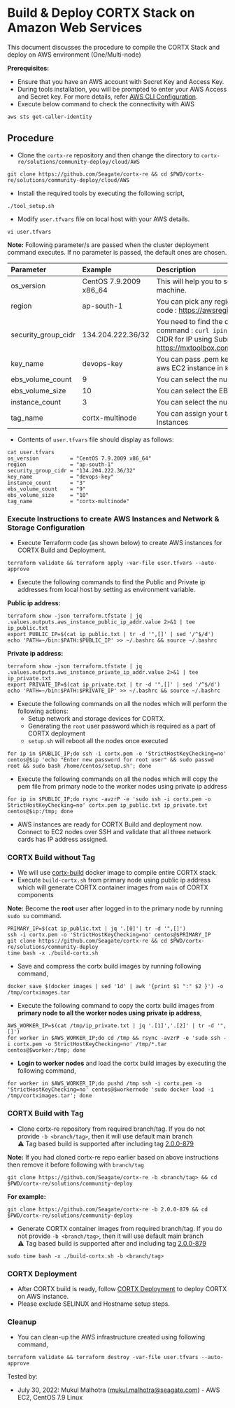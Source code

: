 # Build & Deploy CORTX Stack on Amazon Web Services 

This document discusses the procedure to compile the CORTX Stack and deploy on AWS environment (One/Multi-node)

**Prerequisites:**

- Ensure that you have an AWS account with Secret Key and Access Key.
 - During tools installation, you will be prompted to enter your AWS Access and Secret key. For more details, refer [AWS CLI Configuration](https://docs.aws.amazon.com/cli/latest/userguide/cli-configure-quickstart.html#cli-configure-quickstart-config).
- Execute below command to check the connectivity with AWS
```
aws sts get-caller-identity
```

## Procedure
- Clone the `cortx-re` repository and then change the directory to `cortx-re/solutions/community-deploy/cloud/AWS`
```
git clone https://github.com/Seagate/cortx-re && cd $PWD/cortx-re/solutions/community-deploy/cloud/AWS
```
- Install the required tools by executing the following script,
```
./tool_setup.sh
```
- Modify `user.tfvars` file on local host with your AWS details.
```
vi user.tfvars
```
**Note:**
Following parameter/s are passed when the cluster deployment command executes. If no parameter is passed, the default ones are chosen.

| Parameter     | Example     | Description     |
| :------------- | :----------- | :---------|
| os_version      | CentOS 7.9.2009 x86_64  | This will help you to select the ami of EC2 machine. |
| region | ap-south-1 | You can pick any region from this region code : https://awsregion.info/  |
| security_group_cidr | 134.204.222.36/32  | You need to find the own Public IP using this command : `curl ipinfo.io/ip`. Also calculate CIDR for IP using Subnet Calculator from https://mxtoolbox.com/subnetcalculator.aspx |
| key_name | devops-key | You can pass .pem key file name to login to aws EC2 instance in `key_name`. |
| ebs_volume_count | 9 |  You can select the number of EBS volumes |
| ebs_volume_size | 10 |  You can select the EBS volume size |
| instance_count | 3  | You can select the number of EC2 instances |
| tag_name | cortx-multinode | You can assign your tag name to the EC2 Instances |

- Contents of `user.tfvars` file should display as follows:
```
cat user.tfvars
os_version          = "CentOS 7.9.2009 x86_64"
region              = "ap-south-1"
security_group_cidr = "134.204.222.36/32"
key_name            = "devops-key"
instance_count      = "3"
ebs_volume_count    = "9"
ebs_volume_size     = "10"
tag_name            = "cortx-multinode"
```

### Execute Instructions to create AWS Instances and Network & Storage Configuration
- Execute Terraform code (as shown below) to create AWS instances for CORTX Build and Deployment.
```
terraform validate && terraform apply -var-file user.tfvars --auto-approve
```
- Execute the following commands to find the Public and Private ip addresses from local host by setting as environment variable.

**Public ip address:**
```
terraform show -json terraform.tfstate | jq .values.outputs.aws_instance_public_ip_addr.value 2>&1 | tee ip_public.txt
export PUBLIC_IP=$(cat ip_public.txt | tr -d '",[]' | sed '/^$/d')
echo 'PATH=~/bin:$PATH:$PUBLIC_IP' >> ~/.bashrc && source ~/.bashrc
```
**Private ip address:**
```
terraform show -json terraform.tfstate | jq .values.outputs.aws_instance_private_ip_addr.value 2>&1 | tee ip_private.txt
export PRIVATE_IP=$(cat ip_private.txt | tr -d '",[]' | sed '/^$/d')
echo 'PATH=~/bin:$PATH:$PRIVATE_IP' >> ~/.bashrc && source ~/.bashrc
```
- Execute the following commands on all the nodes which will perform the following actions:
  - Setup network and storage devices for CORTX.
  - Generating the `root` user password which is required as a part of CORTX deployment
  - `setup.sh` will reboot all the nodes once executed
```
for ip in $PUBLIC_IP;do ssh -i cortx.pem -o 'StrictHostKeyChecking=no' centos@$ip 'echo "Enter new password for root user" && sudo passwd root && sudo bash /home/centos/setup.sh'; done
```
- Execute the following commands on all the nodes which will copy the pem file from primary node to the worker nodes using private ip address
```
for ip in $PUBLIC_IP;do rsync -avzrP -e 'sudo ssh -i cortx.pem -o StrictHostKeyChecking=no' cortx.pem ip_public.txt ip_private.txt centos@$ip:/tmp; done
```
- AWS instances are ready for CORTX Build and deployment now. Connect to EC2 nodes over SSH and validate that all three network cards has IP address assigned.

### CORTX Build without Tag
- We will use [cortx-build](https://github.com/Seagate/cortx/pkgs/container/cortx-build) docker image to compile entire CORTX stack.
- Execute `build-cortx.sh` from primary node using public ip address which will generate CORTX container images from `main` of CORTX components

**Note:** Become the **root** user after logged in to the primary node by running `sudo su` command.
```
PRIMARY_IP=$(cat ip_public.txt | jq '.[0]'| tr -d '",[]')
ssh -i cortx.pem -o 'StrictHostKeyChecking=no' centos@$PRIMARY_IP
git clone https://github.com/Seagate/cortx-re && cd $PWD/cortx-re/solutions/community-deploy
time bash -x ./build-cortx.sh
```
- Save and compress the cortx build images by running following command,
```
docker save $(docker images | sed '1d' | awk '{print $1 ":" $2 }') -o /tmp/cortximages.tar
```
- Execute the following command to copy the cortx build images from **primary node to all the worker nodes using private ip address**,
```
AWS_WORKER_IP=$(cat /tmp/ip_private.txt | jq '.[1]','.[2]' | tr -d '",[]')
for worker in $AWS_WORKER_IP;do cd /tmp && rsync -avzrP -e 'sudo ssh -i cortx.pem -o StrictHostKeyChecking=no' /tmp/*.tar centos@$worker:/tmp; done
```
- **Login to worker nodes** and load the cortx build images by executing the following command,
```
for worker in $AWS_WORKER_IP;do pushd /tmp ssh -i cortx.pem -o 'StrictHostKeyChecking=no' centos@$workernode 'sudo docker load -i /tmp/cortximages.tar'; done
```

### CORTX Build with Tag
- Clone cortx-re repository from required branch/tag. If you do not provide `-b <branch/tag>`, then it will use default main branch    
  :warning: Tag based build is supported after including tag [2.0.0-879](https://github.com/Seagate/cortx-re/releases/tag/2.0.0-879)
  
**Note:** If you had cloned cortx-re repo earlier based on above instructions then remove it before following with `branch/tag`
```
git clone https://github.com/Seagate/cortx-re -b <branch/tag> && cd $PWD/cortx-re/solutions/community-deploy
```

**For example:**
```
git clone https://github.com/Seagate/cortx-re -b 2.0.0-879 && cd $PWD/cortx-re/solutions/community-deploy
```
- Generate CORTX container images from required branch/tag. If you do not provide `-b <branch/tag>`, then it will use default main branch  
  :warning: Tag based build is supported after and including tag [2.0.0-879](https://github.com/Seagate/cortx-re/releases/tag/2.0.0-879)
```
sudo time bash -x ./build-cortx.sh -b <branch/tag>
```

### CORTX Deployment
- After CORTX build is ready, follow [CORTX Deployment](https://github.com/Seagate/cortx-re/blob/main/solutions/community-deploy/CORTX-Deployment.md) to deploy CORTX on AWS instance.   
- Please exclude SELINUX and Hostname setup steps.

### Cleanup
- You can clean-up the AWS infrastructure created using following command,
```
terraform validate && terraform destroy -var-file user.tfvars --auto-approve
```

Tested by:

* July 30, 2022: Mukul Malhotra (mukul.malhotra@seagate.com) - AWS EC2, CentOS 7.9 Linux
